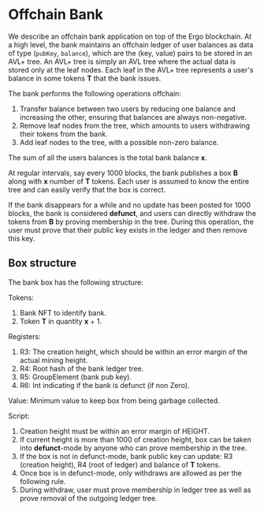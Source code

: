 # Offchain Bank

We describe an offchain bank application on top of the Ergo blockchain. At a high level, the bank maintains an offchain ledger 
of user balances as data of type (`pubKey`, `balance`), which are the (key, value) pairs to be stored in an AVL+ tree. 
An AVL+ tree is simply an AVL tree where the actual data is stored only at the leaf nodes. 
Each leaf in the AVL+ tree represents a user's balance in some tokens **T** that the bank issues.  

The bank performs the following operations offchain:
1. Transfer balance between two users by reducing one balance and increasing the other, ensuring that balances are always non-negative.
2. Remove leaf nodes from the tree, which amounts to users withdrawing their tokens from the bank. 
3. Add leaf nodes to the tree, with a possible non-zero balance. 

The sum of all the users balances is the total bank balance **x**.

At regular intervals, say every 1000 blocks, the bank publishes a box **B** along with **x** number of **T** tokens.
Each user is assumed to know the entire tree and can easily verify that the box is correct. 

If the bank disappears for a while and no update has been posted for 1000 blocks, the bank is considered **defunct**, and users
can directly withdraw the tokens from **B** by proving membership in the tree. 
During this operation, the user must prove that their public key exists in the ledger and then remove this key.

## Box structure

The bank box has the following structure:

Tokens:
1. Bank NFT to identify bank.
2. Token **T** in quantity **x** + 1.

Registers:
1. R3: The creation height, which should be within an error margin of the actual mining height.
2. R4: Root hash of the bank ledger tree. 
3. R5: GroupElement (bank pub key).
4. R6: Int indicating if the bank is defunct (if non Zero).

Value: 
Minimum value to keep box from being garbage collected.

Script:
1. Creation height must be within an error margin of HEIGHT.
2. If current height is more than 1000 of creation height, box can be taken into **defunct**-mode by anyone who can prove membership in the tree. 
3. If the box is not in defunct-mode, bank public key can update: R3 (creation height), R4 (root of ledger) and balance of **T** tokens.
5. Once box is in defunct-mode, only withdraws are allowed as per the following rule.
4. During withdraw, user must prove membership in ledger tree as well as prove removal of the outgoing ledger tree.






